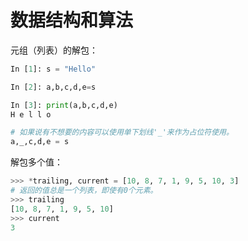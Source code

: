 # 数据结构和算法

元组（列表）的解包：

```python
In [1]: s = "Hello"

In [2]: a,b,c,d,e=s

In [3]: print(a,b,c,d,e)
H e l l o

# 如果说有不想要的内容可以使用单下划线'_'来作为占位符使用。
a,_,c,d,e = s
```

解包多个值：

```python
>>> *trailing, current = [10, 8, 7, 1, 9, 5, 10, 3]
# 返回的值总是一个列表，即使有0个元素。
>>> trailing
[10, 8, 7, 1, 9, 5, 10]
>>> current
3
```

